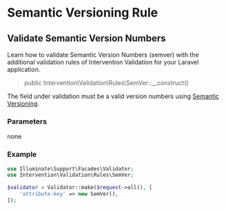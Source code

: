 # Semantic Versioning Rule
## Validate Semantic Version Numbers
Learn how to validate Semantic Version Numbers (semver) with the additional validation rules of Intervention Validation for your Laravel application.

> public Intervention\Validation\Rules\SemVer::__construct()

The field under validation must be a valid version numbers using [Semantic Versioning](https://semver.org/).

### Parameters

none

### Example

```php
use Illuminate\Support\Facades\Validator;
use Intervention\Validation\Rules\SemVer;

$validator = Validator::make($request->all(), [
    'attribute-key' => new SemVer(),
]);
```
